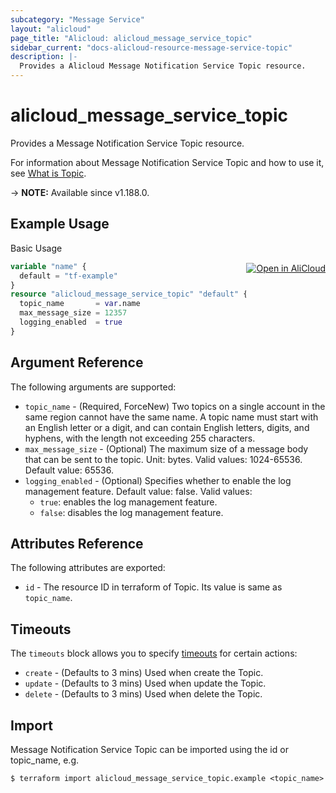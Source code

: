 ```yaml
---
subcategory: "Message Service"
layout: "alicloud"
page_title: "Alicloud: alicloud_message_service_topic"
sidebar_current: "docs-alicloud-resource-message-service-topic"
description: |-
  Provides a Alicloud Message Notification Service Topic resource.
---
```


# alicloud_message_service_topic

Provides a Message Notification Service Topic resource.

For information about Message Notification Service Topic and how to use it, see [What is Topic](https://www.alibabacloud.com/help/en/message-service/latest/createtopic).

-> **NOTE:** Available since v1.188.0.

## Example Usage
<div class="oics-button" style="float: right;margin: 0 0 -40px 0;">
  <a href="https://api.aliyun.com/api-tools/terraform?resource=alicloud_message_service_topic&exampleId=0fc6d852-0b19-a125-e957-d54e6fafbd179f895ece&activeTab=example&spm=docs.r.message_service_topic.0.0fc6d8520b" target="_blank">
    <img alt="Open in AliCloud" src="https://img.alicdn.com/imgextra/i1/O1CN01hjjqXv1uYUlY56FyX_!!6000000006049-55-tps-254-36.svg" style="max-height: 44px; margin: 32px auto; max-width: 100%;">
  </a>
</div>

Basic Usage

```terraform
variable "name" {
  default = "tf-example"
}
resource "alicloud_message_service_topic" "default" {
  topic_name       = var.name
  max_message_size = 12357
  logging_enabled  = true
}
```

## Argument Reference

The following arguments are supported:

* `topic_name` - (Required, ForceNew) Two topics on a single account in the same region cannot have the same name. A topic name must start with an English letter or a digit, and can contain English letters, digits, and hyphens, with the length not exceeding 255 characters.
* `max_message_size` - (Optional) The maximum size of a message body that can be sent to the topic. Unit: bytes. Valid values: 1024-65536. Default value: 65536.
* `logging_enabled` - (Optional) Specifies whether to enable the log management feature. Default value: false. Valid values:
  - `true`: enables the log management feature.
  - `false`: disables the log management feature.

## Attributes Reference

The following attributes are exported:

* `id` - The resource ID in terraform of Topic. Its value is same as `topic_name`.

## Timeouts

The `timeouts` block allows you to specify [timeouts](https://www.terraform.io/docs/configuration-0-11/resources.html#timeouts) for certain actions:

* `create` - (Defaults to 3 mins) Used when create the Topic.
* `update` - (Defaults to 3 mins) Used when update the Topic.
* `delete` - (Defaults to 3 mins) Used when delete the Topic.

## Import

Message Notification Service Topic can be imported using the id or topic_name, e.g.

```shell
$ terraform import alicloud_message_service_topic.example <topic_name>
```
